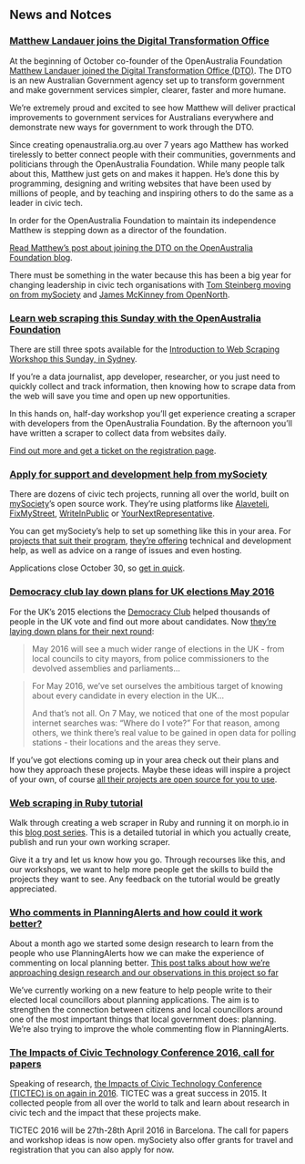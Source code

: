 ##  News and Notces

### [Matthew Landauer joins the Digital Transformation Office](https://www.openaustraliafoundation.org.au/2015/10/05/matthew-and-the-digital-transformation-office/)

At the beginning of October co-founder of the OpenAustralia Foundation
[Matthew Landauer joined the Digital Transformation Office (DTO)](https://www.openaustraliafoundation.org.au/2015/10/05/matthew-and-the-digital-transformation-office/).
The DTO is an new Australian Government agency set up to
transform government and make government services
simpler, clearer, faster and more humane.

We’re extremely proud and excited to see how Matthew will deliver
practical improvements to government services for Australians everywhere
and demonstrate new ways for government to work through the DTO.

Since creating openaustralia.org.au over 7 years ago
Matthew has worked tirelessly to better connect people
with their communities, governments and politicians
through the OpenAustralia Foundation.
While many people talk about this, Matthew just gets on and makes it happen.
He’s done this by programming, designing and writing websites that
have been used by millions of people,
and by teaching and inspiring others to do the same as a leader in civic tech.

In order for the OpenAustralia Foundation to maintain
its independence Matthew is stepping down as a director of the foundation.

[Read Matthew’s post about joining the DTO on the OpenAustralia Foundation blog](https://www.openaustraliafoundation.org.au/2015/10/05/matthew-and-the-digital-transformation-office/).

There must be something in the water because this has been a big year for
changing leadership in civic tech organisations with
[Tom Steinberg moving on from mySociety](https://www.mysociety.org/2015/08/07/my-last-post/)
and [James McKinney from OpenNorth](http://www.opennorth.ca/2015/09/22/announcing-a-leadership-transition-at-open-north.html).

### [Learn web scraping this Sunday with the OpenAustralia Foundation](https://www.eventbrite.com.au/e/introduction-to-web-scraping-workshop-tickets-18858393964)

There are still three spots available for the
[Introduction to Web Scraping Workshop this Sunday, in Sydney](https://www.eventbrite.com.au/e/introduction-to-web-scraping-workshop-tickets-18858393964).

If you’re a data journalist, app developer, researcher, or you just need to
quickly collect and track information, then knowing how to scrape data from the
web will save you time and open up new opportunities.

In this hands on, half-day workshop you’ll get experience creating a scraper
with developers from the OpenAustralia Foundation.
By the afternoon you’ll have written a scraper to collect data from websites daily.

[Find out more and get a ticket on the registration page](https://www.eventbrite.com.au/e/introduction-to-web-scraping-workshop-tickets-18858393964).

### [Apply for support and development help from mySociety](https://www.mysociety.org/2015/10/14/apply-for-support-and-development-help/)

There are dozens of civic tech projects, running all over the world,
built on [mySociety](https://www.mysociety.org/)’s open source work.
They’re using platforms like
[Alaveteli](http://alaveteli.org/),
[FixMyStreet](http://fixmystreet.org/),
[WriteInPublic](http://writeinpublic.com/en/)
or [YourNextRepresentative](https://www.mysociety.org/mysociety-around-the-world/international-partners-case-study-yournextrepresentative/).

You can get mySociety’s help to set up something like this in your area.
For [projects that suit their program](https://www.mysociety.org/mysociety-around-the-world/are-we-the-right-partner-for-you/),
[they’re offering](https://www.mysociety.org/mysociety-around-the-world/what-we-offer-our-partners/) technical and development help,
as well as advice on a range of issues and even hosting.

Applications close October 30,
so [get in quick](https://www.mysociety.org/2015/10/14/apply-for-support-and-development-help/).

### [Democracy club lay down plans for UK elections May 2016](https://democracyclub.org.uk/blog/2015/10/19/plans-for-2016/)

For the UK’s 2015 elections the [Democracy Club](https://democracyclub.org.uk/) helped
thousands of people in the UK vote and find out more about candidates.
Now [they’re laying down plans for their next round](https://democracyclub.org.uk/blog/2015/10/19/plans-for-2016/):

> May 2016 will see a much wider range of elections in the UK - from local
> councils to city mayors, from police commissioners to the devolved assemblies
> and parliaments...

> For May 2016, we’ve set ourselves the ambitious target of knowing about every
> candidate in every election in the UK...
>
> And that’s not all. On 7 May, we noticed that one of the most popular internet
> searches was: “Where do I vote?” For that reason, among others, we think there’s
> real value to be gained in open data for polling stations - their locations and
> the areas they serve.

If you’ve got elections coming up in your area
check out their plans and how they approach these projects.
Maybe these ideas will inspire a project of your own,
of course [all their projects are open source for you to use](https://democracyclub.org.uk/projects/).

### [Web scraping in Ruby tutorial](https://www.openaustraliafoundation.org.au/tag/ruby-web-scraping-tutorial-on-morph-io/)

Walk through creating a web scraper in Ruby and running it on morph.io
in this [blog post series](mak://www.openaustraliafoundation.org.au/tag/ruby-web-scraping-tutorial-on-morph-io/).
This is a detailed tutorial in which you
actually create, publish and run your own working scraper.

Give it a try and let us know how you go.
Through recourses like this, and our workshops,
we want to help more people get the skills
to build the projects they want to see.
Any feedback on the tutorial would be greatly appreciated.

### [Who comments in PlanningAlerts and how could it work better?](https://www.openaustraliafoundation.org.au/2015/10/20/who-comments-in-planningalerts-and-how-could-it-work-better/)

About a month ago we started some design research to learn from the people who use
PlanningAlerts how we can make the experience of commenting on local planning better.
[This post talks about how we’re approaching design research and our observations in this project so far](https://www.openaustraliafoundation.org.au/2015/10/20/who-comments-in-planningalerts-and-how-could-it-work-better/)

We’ve currently working on a new feature
to help people write to their elected local councillors about planning applications.
The aim is to strengthen the connection between citizens and local councillors around one of
the most important things that local government does: planning. We’re
also trying to improve the whole commenting flow in PlanningAlerts.

### [The Impacts of Civic Technology Conference 2016, call for papers](https://www.mysociety.org/research/tictec-2016/)

Speaking of research,
[the Impacts of Civic Technology Conference (TICTEC) is on again in 2016](https://www.mysociety.org/research/tictec-2016/).
TICTEC was a great success in 2015. It collected people from all over the world
to talk and learn about research in civic tech and the impact that these projects make.

TICTEC 2016 will be 27th-28th April 2016 in Barcelona.
The call for papers and workshop ideas is now open.
mySociety also offer grants for travel and registration
that you can also apply for now.
